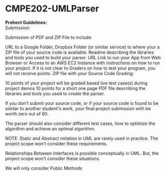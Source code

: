 # CMPE202-UMLParser


<b>Prohect Guidelines:</b><br>
Submission:

Submission of PDF and ZIP File to include:

URL to a Google Folder, Dropbox Folder (or similar service) to where your a ZIP file of your source code is available.
Readme describing the libraries and tools you used to build your parser.
URL Link to run your App from Web Browser or Access to an AWS EC2 Instance with instructions on how to run your project.  If it is not clear to Graders on how to test your program, you will not receive points.
ZIP file with your Source Code
Grading:

10 points of your project will be graded based live  test case(s) during project demos
10 points for a short one page PDF file describing the libraries and tools you used to create the parser.

If you don't submit your source code, or if your source code is found to be similar to another student's work, your final project submission with be worth zero out of 60.

The parser should also consider different test cases, how to optimize the algorithm and achieve an optimal algorithm.

NOTE:
Static and Abstract notation in UML are rarely used in practice. The project scope won't consider these requirements.

Relationships Between Interfaces is possible conceptually in UML. But, the project scope won't consider these situations.

We will only consider Public Methods
